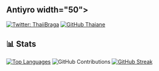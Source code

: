 <h2> Antiyro width="50"></h2>

[![Twitter: ThaiiBraga](https://img.shields.io/twitter/follow/antiyro?style=social)](https://twitter.com/antiyro)
[![GitHub Thaiane](https://img.shields.io/github/followers/antiyro?label=follow&style=social)](https://github.com/antiyro)

## 📊 Stats
[![Top Languages](https://github-readme-stats.vercel.app/api/top-langs/?username=antiyro&layout=compact&langs_count=8&theme=dark)](https://github.com/antiyro)
![GitHub Contributions](https://github-readme-stats.vercel.app/api?username=antiyro&show_icons=true&theme=dark)
[![GitHub Streak](http://github-readme-streak-stats.herokuapp.com?user=antiyro&theme=dark)](https://github.com/antiyro)